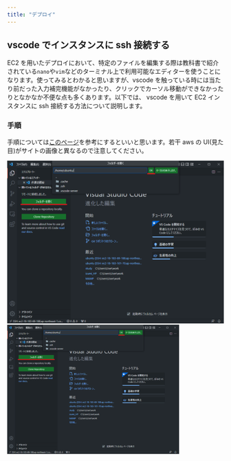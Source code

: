 ```yaml
---
title: "デプロイ"
---
```


## vscode でインスタンスに ssh 接続する

EC2 を用いたデプロイにおいて、特定のファイルを編集する際は教科書で紹介されている`nano`や`vim`などのターミナル上で利用可能なエディターを使うことになります。使ってみるとわかると思いますが、vscode を触っている時には当たり前だった入力補完機能がなかったり、クリックでカーソル移動ができなかったりとなかなか不便な点も多くあります。以下では、 vscode を用いて EC2 インスタンスに ssh 接続する方法について説明します。

### 手順

手順については[このページ](https://zenn.dev/aew2sbee/articles/aws-ec2-vscode)を参考にするといいと思います。若干 aws の UI(見た目)がサイトの画像と異なるので注意してください。

![画像の説明](./images/image.png)
<img src="./images/image.png" alt="Description" width="400" height="300">
